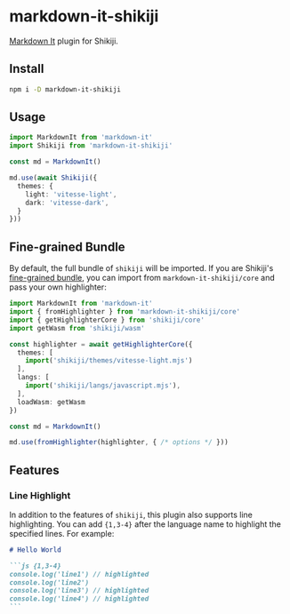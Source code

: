 # markdown-it-shikiji

<Badges name="markdown-it-shikiji" />

[Markdown It](https://markdown-it.github.io/) plugin for Shikiji.

## Install

```bash
npm i -D markdown-it-shikiji
```

## Usage

```ts
import MarkdownIt from 'markdown-it'
import Shikiji from 'markdown-it-shikiji'

const md = MarkdownIt()

md.use(await Shikiji({
  themes: {
    light: 'vitesse-light',
    dark: 'vitesse-dark',
  }
}))
```

## Fine-grained Bundle

By default, the full bundle of `shikiji` will be imported. If you are Shikiji's [fine-grained bundle](/guide/install#fine-grained-bundle), you can import from `markdown-it-shikiji/core` and pass your own highlighter:

```ts
import MarkdownIt from 'markdown-it'
import { fromHighlighter } from 'markdown-it-shikiji/core'
import { getHighlighterCore } from 'shikiji/core'
import getWasm from 'shikiji/wasm'

const highlighter = await getHighlighterCore({
  themes: [
    import('shikiji/themes/vitesse-light.mjs')
  ],
  langs: [
    import('shikiji/langs/javascript.mjs'),
  ],
  loadWasm: getWasm
})

const md = MarkdownIt()

md.use(fromHighlighter(highlighter, { /* options */ }))
```

## Features

### Line Highlight

In addition to the features of `shikiji`, this plugin also supports line highlighting. You can add `{1,3-4}` after the language name to highlight the specified lines. For example:

````md
# Hello World

```js {1,3-4}
console.log('line1') // highlighted
console.log('line2')
console.log('line3') // highlighted
console.log('line4') // highlighted
```
````
